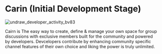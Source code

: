 # Carin (Initial Development Stage)

![undraw_developer_activity_bv83](https://user-images.githubusercontent.com/38532662/127214117-4b14d647-226d-496b-bb0b-c1de0a1d034e.png)




Cairn is The easy way to create, define & manage your own space for group discussions with exclusive members built for the community and powered by developers.
Devcelopers contribute by enhancing community specific channel features of their own choice and liking the power is truly unlimited.
